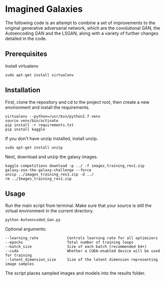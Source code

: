#  Imagined Galaxies

The following code is an attempt to combine a set of improvements to the
original generative adversarial network, which are the covolutional GAN,
the Autoencoding GAN and the LSGAN, along with a variety of further changes
detailed in the code.

## Prerequisites

Install virtualenv

```
sudo apt-get install virtualenv
```

## Installation

First, clone the repository and cd to the project root, then create a new
environment and install the requirements.

```
virtualenv --python=/usr/bin/python2.7 venv
source venv/bin/activate
pip install -r requirements.txt
pip install kaggle
```

If you don't have unzip installed, install unzip.

```
sudo apt-get install unzip
```

Next, download and unzip the galaxy images.

```
kaggle competitions download -p ../ -f images_training_rev1.zip galaxy-zoo-the-galaxy-challenge --force
unzip ../images_training_rev1.zip -d ../
rm ../Images_training_rev1.zip
```

## Usage

Run the main script from terminal. Make sure that your source is still the virtual environment in the
current directory.

```
python Autoencoded_Gan.py
```

Optional arguments:

```
--learning_rate             Controls learning rate for all optimizers
--epochs                    Total number of training loops
--batch_size                Size of each batch (recommended 64+)
--cuda                      Whether a CUDA-enabled device will be used for training
--latent_dimension_size     Size of the latent dimension representing image samples
```

The script places sampled images and models into the results folder.